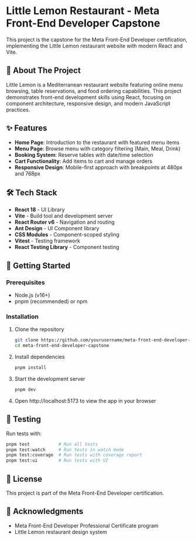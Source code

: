 # Little Lemon Restaurant - Meta Front-End Developer Capstone

This project is the capstone for the Meta Front-End Developer certification, implementing the Little Lemon restaurant website with modern React and Vite.

## 🍋 About The Project

Little Lemon is a Mediterranean restaurant website featuring online menu browsing, table reservations, and food ordering capabilities. This project demonstrates front-end development skills using React, focusing on component architecture, responsive design, and modern JavaScript practices.

## ✨ Features

- **Home Page**: Introduction to the restaurant with featured menu items
- **Menu Page**: Browse menu with category filtering (Main, Meal, Drink)
- **Booking System**: Reserve tables with date/time selection
- **Cart Functionality**: Add items to cart and manage orders
- **Responsive Design**: Mobile-first approach with breakpoints at 480px and 768px

## 🛠️ Tech Stack

- **React 18** - UI Library
- **Vite** - Build tool and development server
- **React Router v6** - Navigation and routing
- **Ant Design** - UI Component library
- **CSS Modules** - Component-scoped styling
- **Vitest** - Testing framework
- **React Testing Library** - Component testing

## 🚀 Getting Started

### Prerequisites

- Node.js (v16+)
- pnpm (recommended) or npm

### Installation

1. Clone the repository

   ```sh
   git clone https://github.com/yourusername/meta-front-end-developer-capstone.git
   cd meta-front-end-developer-capstone
   ```

2. Install dependencies

   ```sh
   pnpm install
   ```

3. Start the development server

   ```sh
   pnpm dev
   ```

4. Open http://localhost:5173 to view the app in your browser

## 🧪 Testing

Run tests with:

```sh
pnpm test           # Run all tests
pnpm test:watch     # Run tests in watch mode
pnpm test:coverage  # Run tests with coverage report
pnpm test:ui        # Run tests with UI
```

## 📝 License

This project is part of the Meta Front-End Developer certification.

## 🙏 Acknowledgments

- Meta Front-End Developer Professional Certificate program
- Little Lemon restaurant design system
